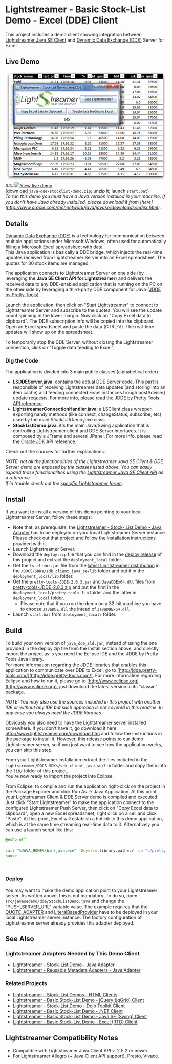 # Lightstreamer - Basic Stock-List Demo - Excel (DDE) Client

<!-- START DESCRIPTION lightstreamer-example-stocklist-client-dde -->

This project includes a demo client showing integration between [Lightstreamer Java SE Client](http://www.lightstreamer.com/docs/client_javase_api/index.html) and [Dynamic Data Exchange (DDE)](http://en.wikipedia.org/wiki/Dynamic_Data_Exchange) Server for Excel.

## Live Demo

[![screenshot](screen_excel_large.png)](http://demos.lightstreamer.com/Java_DDEDemo_Basic/java-dde-stocklist-demo.zip)<br>
###[![](http://demos.lightstreamer.com/site/img/play.png) View live demo](http://demos.lightstreamer.com/Java_DDEDemo_Basic/java-dde-stocklist-demo.zip)<br>
(download `java-dde-stocklist-demo.zip`; unzip it; launch `start.bat`)<br>
*To run this demo you must have a Java version installed in your machine. If you don't have Java already installed, please download it from [here] (http://www.oracle.com/technetwork/java/javase/downloads/index.html).<BR/>*

## Details

[Dynamic Data Exchange (DDE)](http://en.wikipedia.org/wiki/Dynamic_Data_Exchange) is a technology for communication between multiple applications under Microsoft Windows, often used for automatically filling a Microsoft Excel spreadsheet with data.<br>
This Java application is basically a DDE bridge, which injects the real-time updates received from Lightstreamer Server into an Excel spreadsheet. The quotes for 30 stock items are managed.<br>

The application connects to Lightstreamer Server on one side (by leveraging the <b>Java SE Client API for Lightstreamer</b>) and delivers the received data to any DDE-enabled application that is running on the PC on the other side by leveraging a third-party DDE component for Java ([JDDE by Pretty Tools](http://jdde.pretty-tools.com/)).<br>

Launch the application, then click on "Start Lightstreamer" to connect to Lightstreamer Server and subscribe to the quotes. You will see the update count spinning in the lower margin. Now click on "Copy Excel data to clipboard". The DDE subscription info will be copied into the clipboard. Open an Excel speadsheet and paste the data (CTRL-V). The real-time updates will show up on the spreadsheet.<br>

To temporarily stop the DDE Server, without closing the Lightstreamer connection, click on "Toggle data feeding to Excel".

### Dig the Code

The application is divided into 3 main public classes (alphabetical order).
* <b>LSDDEServer.java</b>: contains the actual DDE Server code. This part is responsible of receiving Lightstreamer data updates (and storing into an item cache) and feeding connected Excel instances trough postAdvise() update requests.
  For more info, please read the JDDE by Pretty Tools [API reference](http://jdde.pretty-tools.com/javadoc/index.html).
* <b>LightstreamerConnectionHandler.java</b>: a LSClient class wrapper, exporting handy methods (like connect, changeStatus, subscribe, etc) used by the main <i>StockListDemo.java</i> class.
* <b>StockListDemo.java</b>: it's the main Java/Swing application that is controlling Lightstreamer client and DDE Server interfaces. It is composed by a JFrame and several JPanel. For more info, please read the Oracle JDK API reference.
  
Check out the sources for further explanations.
  
<i>NOTE: not all the functionalities of the Lightstreamer Java SE Client & DDE Server demo are exposed by the classes listed above. You can easily expand those functionalities using the [Lightstreamer Java SE Client API](http://www.lightstreamer.com/docs/client_javase_javadoc/index.html) as a reference.<br>
If in trouble check out the [specific Lightstreamer forum](http://www.lightstreamer.com/vb/forumdisplay.php?f=12). </i>

<!-- END DESCRIPTION lightstreamer-example-stocklist-client-dde -->

## Install

If you want to install a version of this demo pointing to your local Lightstreamer Server, follow these steps:

* Note that, as prerequisite, the [Lightstreamer - Stock- List Demo - Java Adapter](https://github.com/Weswit/Lightstreamer-example-Stocklist-adapter-java) has to be deployed on your local Lightstreamer Server instance. Please check out that project and follow the installation instructions provided with it.
* Launch Lightstreamer Server.
* Download the `deploy.zip` file that you can find in the [deploy release](https://github.com/Weswit/Lightstreamer-example-StockList-client-dde/releases) of this project and extract the `deployment_local` folder.
* Get the `ls-client.jar` file from the [latest Lightstreamer distribution](http://www.lightstreamer.com/download) in the `/DOCS-SDKs/sdk_client_java_se/lib` folder and put it in the `deployment_local/lib` folder.
* Get the `pretty-tools-JDDE-2.0.3.jar` and `JavaDDEx64.dll` files from [pretty-tools-JDDE-2.0.3.zip](http://jdde.pretty-tools.com/downloads.php) and put the first in the `deployment_local/pretty-tools_lib` folder and the latter in `deployment_local` folder.
  * Please note that if you run the demo on a 32-bit machine you have to choose `JavaDDE.dll` the intead of `JavaDDEx64.dll`.
* Launch `start.bat` from `deployment_local\` folder.

## Build

To build your own version of `java_dde_sld.jar`, instead of using the one provided in the deploy.zip file from the Install section above, and directly import the project as is you need the Eclipse IDE and
the JDDE by Pretty Tools Java library.<br>
For more information regarding the JDDE libraries that enables this application to communicate over DDE to Excel, go to [http://jdde.pretty-tools.com/](http://jdde.pretty-tools.com/).
For more information regarding Eclipse and how to run it, please go to [http://www.eclipse.org](http://www.eclipse.org), just download the latest version in its "classic" package.
  
<i>NOTE: You may also use the sources included in this project with another IDE or without any IDE but such approach is not covered in this readme. In any case you always need the JDDE libraries.</i>

Obviously you also need to have the Lightstreamer server installed somewhere. If you don't have it, go download it here: http://www.lightstreamer.com/download.htm and follow the instructions in the package to install it.
However, this release points to our demo Lightstreamer server, so if you just want to see how the application works, you can skip this step.
  
From your Lightstreamer installation extract the files included in the `Lightstreamer/DOCS-SDKs/sdk_client_java_se/lib` folder and copy them into the `lib/` folder of this project.<br>
You're now ready to import the project into Eclipse.

From Eclipse, to compile and run the application right-click on the project in the Package Explorer and click Run As -> Java Application.
At this point, your Lightstreamer Client & DDE Server demo is compiled and executed. Just click "Start Lightstreamer" to make the application connect to the configured Lightstreamer Push Server, then click on "Copy Excel data to clipboard", open a new Excel spreadsheet, right click on a cell and click "Paste". At this point, Excel will establish a hotlink to this demo application, which is at the same time streaming real-time data to it.
Alternatively you can use a launch script like this:
```cmd
@echo off

call "%JAVA_HOME%\bin\java.exe" -Dsystem.library.path=./ -cp "./pretty-tools_lib/pretty-tools-JDDE-2.0.3.jar";"./lib/ls-client.jar;./bin" javasedemo.dde.StockListDemo
pause
```
<br>
  
### Deploy
  
You may want to make the demo application point to your Lightstreamer server. As written above, this is not mandatory. To do so, open `src/javasedemo/dde/StockListDemo.java` and change the "PUSH_SERVER_URL" variable value.
The example requires that the [QUOTE_ADAPTER](https://github.com/Weswit/Lightstreamer-example-Stocklist-adapter-java) and [LiteralBasedProvider](https://github.com/Weswit/Lightstreamer-example-ReusableMetadata-adapter-java) have to be deployed in your local Lightstreamer server instance. 
The factory configuration of Lightstreamer server already provides this adapter deployed.<br>

## See Also

### Lightstreamer Adapters Needed by This Demo Client
<!-- START RELATED_ENTRIES -->

* [Lightstreamer - Stock-List Demo - Java Adapter](https://github.com/Weswit/Lightstreamer-example-Stocklist-adapter-java)
* [Lightstreamer - Reusable Metadata Adapters - Java Adapter](https://github.com/Weswit/Lightstreamer-example-ReusableMetadata-adapter-java)

<!-- END RELATED_ENTRIES -->

### Related Projects

* [Lightstreamer - Stock-List Demos - HTML Clients](https://github.com/Weswit/Lightstreamer-example-Stocklist-client-javascript)
* [Lightstreamer - Basic Stock-List Demo - jQuery (jqGrid) Client](https://github.com/Weswit/Lightstreamer-example-StockList-client-jquery)
* [Lightstreamer - Stock-List Demo - Dojo Toolkit Client](https://github.com/Weswit/Lightstreamer-example-StockList-client-dojo)
* [Lightstreamer - Basic Stock-List Demo - .NET Client](https://github.com/Weswit/Lightstreamer-example-StockList-client-dotnet)
* [Lightstreamer - Basic Stock-List Demo - Java SE (Swing) Client](https://github.com/Weswit/Lightstreamer-example-StockList-client-java)
* [Lightstreamer - Basic Stock-List Demo - Excel (RTD) Client](https://github.com/Weswit/Lightstreamer-example-StockList-client-rtd)

## Lightstreamer Compatibility Notes

* Compatible with Lightstreamer Java Client API v. 2.5.2 or newer.
* For Lightstreamer Allegro (+ Java Client API support), Presto, Vivace.
